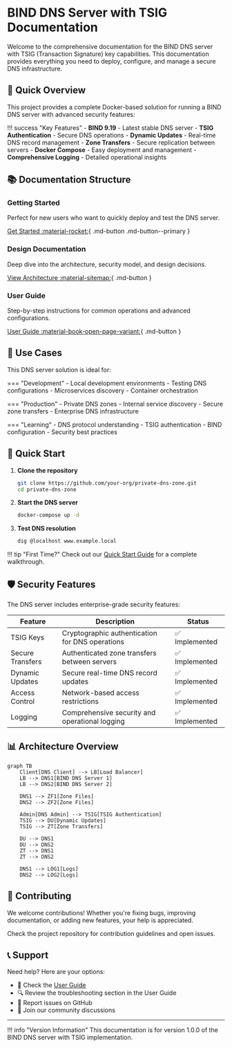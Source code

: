 # BIND DNS Server with TSIG Documentation

Welcome to the comprehensive documentation for the BIND DNS server with TSIG (Transaction Signature) key capabilities. This documentation provides everything you need to deploy, configure, and manage a secure DNS infrastructure.

## 🚀 Quick Overview

This project provides a complete Docker-based solution for running a BIND DNS server with advanced security features:

!!! success "Key Features"
    - **BIND 9.19** - Latest stable DNS server
    - **TSIG Authentication** - Secure DNS operations
    - **Dynamic Updates** - Real-time DNS record management
    - **Zone Transfers** - Secure replication between servers
    - **Docker Compose** - Easy deployment and management
    - **Comprehensive Logging** - Detailed operational insights

## 📚 Documentation Structure

### Getting Started
Perfect for new users who want to quickly deploy and test the DNS server.

[Get Started :material-rocket:](getting-started/overview.md){ .md-button .md-button--primary }

### Design Documentation
Deep dive into the architecture, security model, and design decisions.

[View Architecture :material-sitemap:](design/architecture.md){ .md-button }

### User Guide
Step-by-step instructions for common operations and advanced configurations.

[User Guide :material-book-open-page-variant:](user-guide/basic-operations.md){ .md-button }

## 🎯 Use Cases

This DNS server solution is ideal for:

=== "Development"
    - Local development environments
    - Testing DNS configurations
    - Microservices discovery
    - Container orchestration

=== "Production"
    - Private DNS zones
    - Internal service discovery
    - Secure zone transfers
    - Enterprise DNS infrastructure

=== "Learning"
    - DNS protocol understanding
    - TSIG authentication
    - BIND configuration
    - Security best practices

## 🔧 Quick Start

1. **Clone the repository**
   ```bash
   git clone https://github.com/your-org/private-dns-zone.git
   cd private-dns-zone
   ```

2. **Start the DNS server**
   ```bash
   docker-compose up -d
   ```

3. **Test DNS resolution**
   ```bash
   dig @localhost www.example.local
   ```

!!! tip "First Time?"
    Check out our [Quick Start Guide](getting-started/quick-start.md) for a complete walkthrough.

## 🛡️ Security Features

The DNS server includes enterprise-grade security features:

| Feature | Description | Status |
|---------|-------------|--------|
| TSIG Keys | Cryptographic authentication for DNS operations | ✅ Implemented |
| Secure Transfers | Authenticated zone transfers between servers | ✅ Implemented |
| Dynamic Updates | Secure real-time DNS record updates | ✅ Implemented |
| Access Control | Network-based access restrictions | ✅ Implemented |
| Logging | Comprehensive security and operational logging | ✅ Implemented |

## 📊 Architecture Overview

```mermaid
graph TB
    Client[DNS Client] --> LB[Load Balancer]
    LB --> DNS1[BIND DNS Server 1]
    LB --> DNS2[BIND DNS Server 2]
    
    DNS1 --> ZF1[Zone Files]
    DNS2 --> ZF2[Zone Files]
    
    Admin[DNS Admin] --> TSIG[TSIG Authentication]
    TSIG --> DU[Dynamic Updates]
    TSIG --> ZT[Zone Transfers]
    
    DU --> DNS1
    DU --> DNS2
    ZT --> DNS1
    ZT --> DNS2
    
    DNS1 --> LOG1[Logs]
    DNS2 --> LOG2[Logs]
```

## 🤝 Contributing

We welcome contributions! Whether you're fixing bugs, improving documentation, or adding new features, your help is appreciated.

Check the project repository for contribution guidelines and open issues.

## 📞 Support

Need help? Here are your options:

- 📖 Check the [User Guide](user-guide/basic-operations.md)
- 🔍 Review the troubleshooting section in the User Guide
- 🐛 Report issues on GitHub
- 💬 Join our community discussions

---

!!! info "Version Information"
    This documentation is for version 1.0.0 of the BIND DNS server with TSIG implementation.
